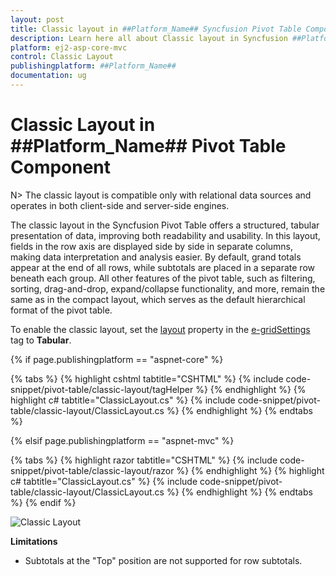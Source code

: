 ```yaml
---
layout: post
title: Classic layout in ##Platform_Name## Syncfusion Pivot Table Component
description: Learn here all about Classic layout in Syncfusion ##Platform_Name## Pivot Table component of Syncfusion Essential JS 2 and more.
platform: ej2-asp-core-mvc
control: Classic Layout
publishingplatform: ##Platform_Name##
documentation: ug
---
```



# Classic Layout in ##Platform_Name## Pivot Table Component

N> The classic layout is compatible only with relational data sources and operates in both client-side and server-side engines.

The classic layout in the Syncfusion Pivot Table offers a structured, tabular presentation of data, improving both readability and usability. In this layout, fields in the row axis are displayed side by side in separate columns, making data interpretation and analysis easier. By default, grand totals appear at the end of all rows, while subtotals are placed in a separate row beneath each group. All other features of the pivot table, such as filtering, sorting, drag-and-drop, expand/collapse functionality, and more, remain the same as in the compact layout, which serves as the default hierarchical format of the pivot table.

To enable the classic layout, set the [layout](https://help.syncfusion.com/cr/aspnetcore-js2/Syncfusion.EJ2.PivotView.PivotViewGridSettings.html#Syncfusion_EJ2_PivotView_PivotViewGridSettings_Layout) property in the [e-gridSettings](https://help.syncfusion.com/cr/aspnetcore-js2/Syncfusion.EJ2.PivotView.PivotViewGridSettings.html) tag to **Tabular**.

{% if page.publishingplatform == "aspnet-core" %}

{% tabs %}
{% highlight cshtml tabtitle="CSHTML" %}
{% include code-snippet/pivot-table/classic-layout/tagHelper %}
{% endhighlight %}
{% highlight c# tabtitle="ClassicLayout.cs" %}
{% include code-snippet/pivot-table/classic-layout/ClassicLayout.cs %}
{% endhighlight %}
{% endtabs %}

{% elsif page.publishingplatform == "aspnet-mvc" %}

{% tabs %}
{% highlight razor tabtitle="CSHTML" %}
{% include code-snippet/pivot-table/classic-layout/razor %}
{% endhighlight %}
{% highlight c# tabtitle="ClassicLayout.cs" %}
{% include code-snippet/pivot-table/classic-layout/ClassicLayout.cs %}
{% endhighlight %}
{% endtabs %}
{% endif %}



![Classic Layout](images/classic-layout.png)

**Limitations**

* Subtotals at the "Top" position are not supported for row subtotals.
